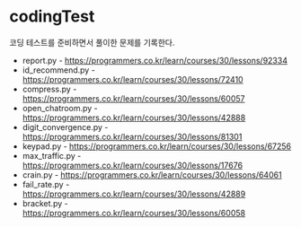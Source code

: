 # codingTest

코딩 테스트를 준비하면서 풀이한 문제를 기록한다.
* report.py - https://programmers.co.kr/learn/courses/30/lessons/92334
* id_recommend.py - https://programmers.co.kr/learn/courses/30/lessons/72410
* compress.py - https://programmers.co.kr/learn/courses/30/lessons/60057
* open_chatroom.py - https://programmers.co.kr/learn/courses/30/lessons/42888
* digit_convergence.py - https://programmers.co.kr/learn/courses/30/lessons/81301
* keypad.py - https://programmers.co.kr/learn/courses/30/lessons/67256
* max_traffic.py - https://programmers.co.kr/learn/courses/30/lessons/17676
* crain.py - https://programmers.co.kr/learn/courses/30/lessons/64061
* fail_rate.py - https://programmers.co.kr/learn/courses/30/lessons/42889
* bracket.py - https://programmers.co.kr/learn/courses/30/lessons/60058
